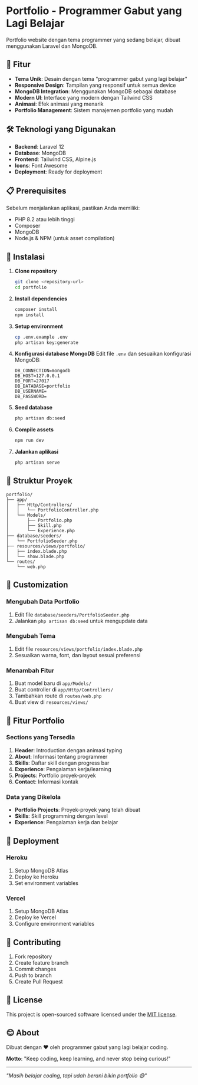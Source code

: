# Portfolio - Programmer Gabut yang Lagi Belajar

Portfolio website dengan tema programmer yang sedang belajar, dibuat menggunakan Laravel dan MongoDB.

## 🚀 Fitur

-   **Tema Unik**: Desain dengan tema "programmer gabut yang lagi belajar"
-   **Responsive Design**: Tampilan yang responsif untuk semua device
-   **MongoDB Integration**: Menggunakan MongoDB sebagai database
-   **Modern UI**: Interface yang modern dengan Tailwind CSS
-   **Animasi**: Efek animasi yang menarik
-   **Portfolio Management**: Sistem manajemen portfolio yang mudah

## 🛠️ Teknologi yang Digunakan

-   **Backend**: Laravel 12
-   **Database**: MongoDB
-   **Frontend**: Tailwind CSS, Alpine.js
-   **Icons**: Font Awesome
-   **Deployment**: Ready for deployment

## 📋 Prerequisites

Sebelum menjalankan aplikasi, pastikan Anda memiliki:

-   PHP 8.2 atau lebih tinggi
-   Composer
-   MongoDB
-   Node.js & NPM (untuk asset compilation)

## 🔧 Instalasi

1. **Clone repository**

    ```bash
    git clone <repository-url>
    cd portfolio
    ```

2. **Install dependencies**

    ```bash
    composer install
    npm install
    ```

3. **Setup environment**

    ```bash
    cp .env.example .env
    php artisan key:generate
    ```

4. **Konfigurasi database MongoDB**
   Edit file `.env` dan sesuaikan konfigurasi MongoDB:

    ```env
    DB_CONNECTION=mongodb
    DB_HOST=127.0.0.1
    DB_PORT=27017
    DB_DATABASE=portfolio
    DB_USERNAME=
    DB_PASSWORD=
    ```

5. **Seed database**

    ```bash
    php artisan db:seed
    ```

6. **Compile assets**

    ```bash
    npm run dev
    ```

7. **Jalankan aplikasi**
    ```bash
    php artisan serve
    ```

## 📁 Struktur Proyek

```
portfolio/
├── app/
│   ├── Http/Controllers/
│   │   └── PortfolioController.php
│   └── Models/
│       ├── Portfolio.php
│       ├── Skill.php
│       └── Experience.php
├── database/seeders/
│   └── PortfolioSeeder.php
├── resources/views/portfolio/
│   ├── index.blade.php
│   └── show.blade.php
└── routes/
    └── web.php
```

## 🎨 Customization

### Mengubah Data Portfolio

1. Edit file `database/seeders/PortfolioSeeder.php`
2. Jalankan `php artisan db:seed` untuk mengupdate data

### Mengubah Tema

1. Edit file `resources/views/portfolio/index.blade.php`
2. Sesuaikan warna, font, dan layout sesuai preferensi

### Menambah Fitur

1. Buat model baru di `app/Models/`
2. Buat controller di `app/Http/Controllers/`
3. Tambahkan route di `routes/web.php`
4. Buat view di `resources/views/`

## 🌟 Fitur Portfolio

### Sections yang Tersedia

1. **Header**: Introduction dengan animasi typing
2. **About**: Informasi tentang programmer
3. **Skills**: Daftar skill dengan progress bar
4. **Experience**: Pengalaman kerja/learning
5. **Projects**: Portfolio proyek-proyek
6. **Contact**: Informasi kontak

### Data yang Dikelola

-   **Portfolio Projects**: Proyek-proyek yang telah dibuat
-   **Skills**: Skill programming dengan level
-   **Experience**: Pengalaman kerja dan belajar

## 🚀 Deployment

### Heroku

1. Setup MongoDB Atlas
2. Deploy ke Heroku
3. Set environment variables

### Vercel

1. Setup MongoDB Atlas
2. Deploy ke Vercel
3. Configure environment variables

## 🤝 Contributing

1. Fork repository
2. Create feature branch
3. Commit changes
4. Push to branch
5. Create Pull Request

## 📝 License

This project is open-sourced software licensed under the [MIT license](https://opensource.org/licenses/MIT).

## 😊 About

Dibuat dengan ❤️ oleh programmer gabut yang lagi belajar coding.

**Motto**: "Keep coding, keep learning, and never stop being curious!"

---

_"Masih belajar coding, tapi udah berani bikin portfolio 😅"_

